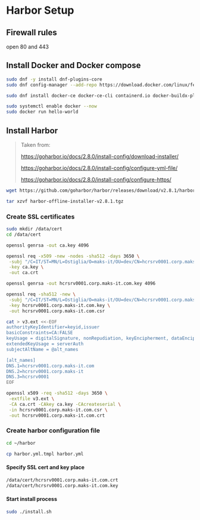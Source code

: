 # Harbor Setup

## Firewall rules

open 80 and 443

## Install Docker and Docker compose

```bash
sudo dnf -y install dnf-plugins-core
sudo dnf config-manager --add-repo https://download.docker.com/linux/fedora/docker-ce.repo
```

```bash
sudo dnf install docker-ce docker-ce-cli containerd.io docker-buildx-plugin docker-compose-plugin
```

```bash
sudo systemctl enable docker --now
sudo docker run hello-world
```

## Install Harbor

> Taken from:
>
> https://goharbor.io/docs/2.8.0/install-config/download-installer/
>
> https://goharbor.io/docs/2.8.0/install-config/configure-yml-file/
>
> https://goharbor.io/docs/2.8.0/install-config/configure-https/

```bash
wget https://github.com/goharbor/harbor/releases/download/v2.8.1/harbor-offline-installer-v2.8.1.tgz
```

```bash
tar xzvf harbor-offline-installer-v2.8.1.tgz
```

### Create SSL certificates

```bash
sudo mkdir /data/cert
cd /data/cert
```

```bash
openssl genrsa -out ca.key 4096
```

```bash
openssl req -x509 -new -nodes -sha512 -days 3650 \
 -subj "/C=IT/ST=MN/L=Ostiglia/O=maks-it/OU=dev/CN=hcrsrv0001.corp.maks-it.com" \
 -key ca.key \
 -out ca.crt
```

```bash
openssl genrsa -out hcrsrv0001.corp.maks-it.com.key 4096
```

```bash
openssl req -sha512 -new \
 -subj "/C=IT/ST=MN/L=Ostiglia/O=maks-it/OU=dev/CN=hcrsrv0001.corp.maks-it.com" \
 -key hcrsrv0001.corp.maks-it.com.key \
 -out hcrsrv0001.corp.maks-it.com.csr
```

```bash
cat > v3.ext <<-EOF
authorityKeyIdentifier=keyid,issuer
basicConstraints=CA:FALSE
keyUsage = digitalSignature, nonRepudiation, keyEncipherment, dataEncipherment
extendedKeyUsage = serverAuth
subjectAltName = @alt_names

[alt_names]
DNS.1=hcrsrv0001.corp.maks-it.com
DNS.2=hcrsrv0001.corp.maks-it
DNS.3=hcrsrv0001
EOF
```

```bash
openssl x509 -req -sha512 -days 3650 \
 -extfile v3.ext \
 -CA ca.crt -CAkey ca.key -CAcreateserial \
 -in hcrsrv0001.corp.maks-it.com.csr \
 -out hcrsrv0001.corp.maks-it.com.crt
```

### Create harbor configuration file

```bash
cd ~/harbor
```

```bash
cp harbor.yml.tmpl harbor.yml
```

#### Specify SSL cert and key place
```bash
/data/cert/hcrsrv0001.corp.maks-it.com.crt
/data/cert/hcrsrv0001.corp.maks-it.com.key
```

#### Start install process

```bash
sudo ./install.sh
```